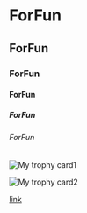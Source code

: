 # ForFun

## ForFun

### ForFun

#### ForFun

##### ForFun

###### ForFun

![My trophy card1](https://card.psnprofiles.com/1/akak0487521.png)

![My trophy card2](https://card.psnprofiles.com/2/akak0487521.png)

[link](https://psnprofiles.com/)
